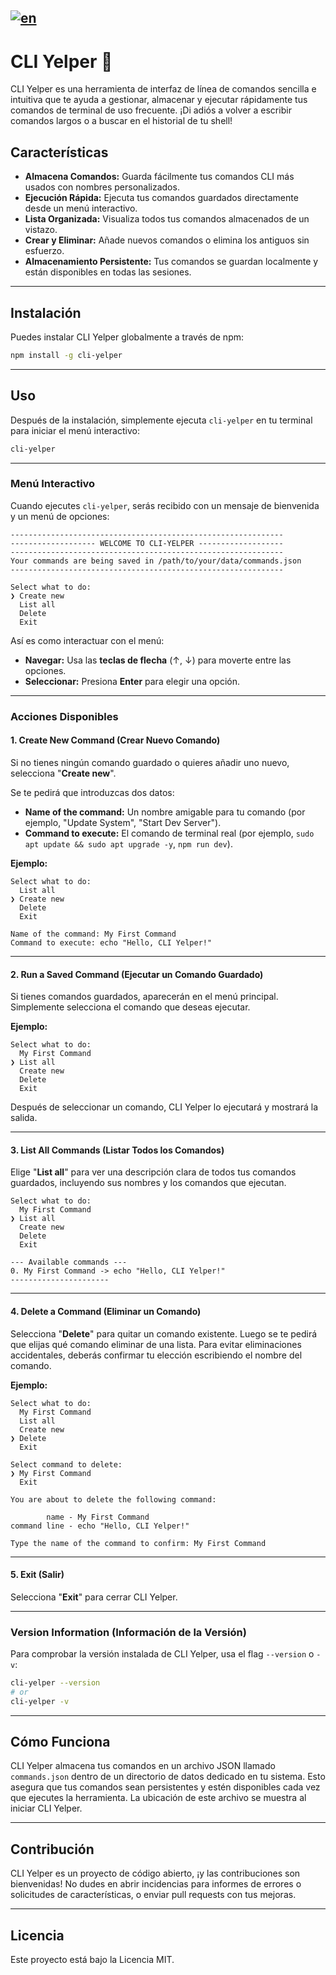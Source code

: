 [![en](https://img.shields.io/badge/lang-en-red.svg)](https://github.com/Ricardo-MT/cli-yelper/blob/master/README.md)
---

# CLI Yelper 🚀

CLI Yelper es una herramienta de interfaz de línea de comandos sencilla e intuitiva que te ayuda a gestionar, almacenar y ejecutar rápidamente tus comandos de terminal de uso frecuente. ¡Di adiós a volver a escribir comandos largos o a buscar en el historial de tu shell!

## Características

* **Almacena Comandos:** Guarda fácilmente tus comandos CLI más usados con nombres personalizados.
* **Ejecución Rápida:** Ejecuta tus comandos guardados directamente desde un menú interactivo.
* **Lista Organizada:** Visualiza todos tus comandos almacenados de un vistazo.
* **Crear y Eliminar:** Añade nuevos comandos o elimina los antiguos sin esfuerzo.
* **Almacenamiento Persistente:** Tus comandos se guardan localmente y están disponibles en todas las sesiones.

---

## Instalación

Puedes instalar CLI Yelper globalmente a través de npm:

```bash
npm install -g cli-yelper
```

---

## Uso

Después de la instalación, simplemente ejecuta `cli-yelper` en tu terminal para iniciar el menú interactivo:

```bash
cli-yelper
```

---

### Menú Interactivo

Cuando ejecutes `cli-yelper`, serás recibido con un mensaje de bienvenida y un menú de opciones:

```
-------------------------------------------------------------
------------------- WELCOME TO CLI-YELPER -------------------
-------------------------------------------------------------
Your commands are being saved in /path/to/your/data/commands.json
-------------------------------------------------------------

Select what to do:
❯ Create new
  List all
  Delete
  Exit
```

Así es como interactuar con el menú:

* **Navegar:** Usa las **teclas de flecha** ($\uparrow$, $\downarrow$) para moverte entre las opciones.
* **Seleccionar:** Presiona **Enter** para elegir una opción.

---

### Acciones Disponibles

#### 1. Create New Command (Crear Nuevo Comando)

Si no tienes ningún comando guardado o quieres añadir uno nuevo, selecciona "**Create new**".

Se te pedirá que introduzcas dos datos:

* **Name of the command:** Un nombre amigable para tu comando (por ejemplo, "Update System", "Start Dev Server").
* **Command to execute:** El comando de terminal real (por ejemplo, `sudo apt update && sudo apt upgrade -y`, `npm run dev`).

**Ejemplo:**

```
Select what to do:
  List all
❯ Create new
  Delete
  Exit
```

```
Name of the command: My First Command
Command to execute: echo "Hello, CLI Yelper!"
```

---

#### 2. Run a Saved Command (Ejecutar un Comando Guardado)

Si tienes comandos guardados, aparecerán en el menú principal. Simplemente selecciona el comando que deseas ejecutar.

**Ejemplo:**

```
Select what to do:
  My First Command
❯ List all
  Create new
  Delete
  Exit
```

Después de seleccionar un comando, CLI Yelper lo ejecutará y mostrará la salida.

---

#### 3. List All Commands (Listar Todos los Comandos)

Elige "**List all**" para ver una descripción clara de todos tus comandos guardados, incluyendo sus nombres y los comandos que ejecutan.

```
Select what to do:
  My First Command
❯ List all
  Create new
  Delete
  Exit

--- Available commands ---
0. My First Command -> echo "Hello, CLI Yelper!"
----------------------
```

---

#### 4. Delete a Command (Eliminar un Comando)

Selecciona "**Delete**" para quitar un comando existente. Luego se te pedirá que elijas qué comando eliminar de una lista. Para evitar eliminaciones accidentales, deberás confirmar tu elección escribiendo el nombre del comando.

**Ejemplo:**

```
Select what to do:
  My First Command
  List all
  Create new
❯ Delete
  Exit
```

```
Select command to delete:
❯ My First Command
  Exit

You are about to delete the following command:

        name - My First Command
command line - echo "Hello, CLI Yelper!"

Type the name of the command to confirm: My First Command
```

---

#### 5. Exit (Salir)

Selecciona "**Exit**" para cerrar CLI Yelper.

---

### Version Information (Información de la Versión)

Para comprobar la versión instalada de CLI Yelper, usa el flag `--version` o `-v`:

```bash
cli-yelper --version
# or
cli-yelper -v
```

---

## Cómo Funciona

CLI Yelper almacena tus comandos en un archivo JSON llamado `commands.json` dentro de un directorio de datos dedicado en tu sistema. Esto asegura que tus comandos sean persistentes y estén disponibles cada vez que ejecutes la herramienta. La ubicación de este archivo se muestra al iniciar CLI Yelper.

---

## Contribución

CLI Yelper es un proyecto de código abierto, ¡y las contribuciones son bienvenidas! No dudes en abrir incidencias para informes de errores o solicitudes de características, o enviar pull requests con tus mejoras.

---

## Licencia

Este proyecto está bajo la Licencia MIT.